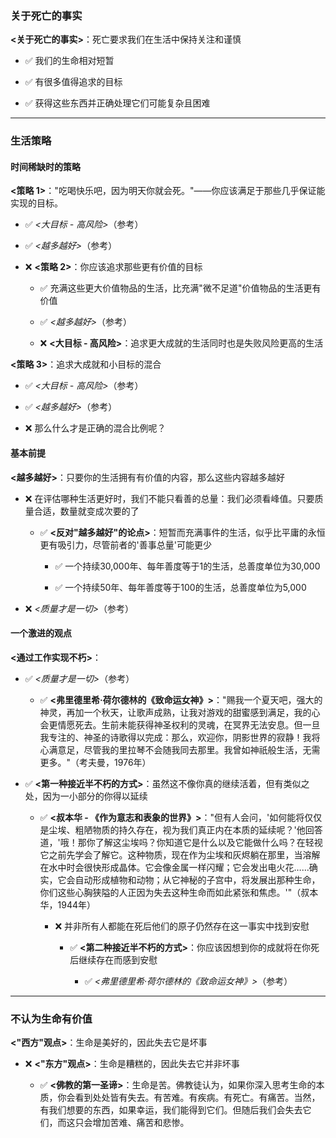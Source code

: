 ### 关于死亡的事实

**<关于死亡的事实>**：死亡要求我们在生活中保持关注和谨慎

- ✅ 我们的生命相对短暂
    
- ✅ 有很多值得追求的目标
    
- ✅ 获得这些东西并正确处理它们可能复杂且困难
    

---

### 生活策略

#### 时间稀缺时的策略

**<策略 1>**："吃喝快乐吧，因为明天你就会死。"——你应该满足于那些几乎保证能实现的目标。

- ✅ _<大目标 - 高风险>_（参考）
    
- ✅ _<越多越好>_（参考）
    
- ❌ **<策略 2>**：你应该追求那些更有价值的目标
    
    - ✅ 充满这些更大价值物品的生活，比充满"微不足道"价值物品的生活更有价值
        
    - ✅ _<越多越好>_（参考）
        
    - ❌ **<大目标 - 高风险>**：追求更大成就的生活同时也是失败风险更高的生活
        

**<策略 3>**：追求大成就和小目标的混合

- ✅ _<大目标 - 高风险>_（参考）
    
- ✅ _<越多越好>_（参考）
    
- ❌ 那么什么才是正确的混合比例呢？
    

#### 基本前提

**<越多越好>**：只要你的生活拥有有价值的内容，那么这些内容越多越好

- ❌ 在评估哪种生活更好时，我们不能只看善的总量：我们必须看峰值。只要质量合适，数量就变成次要的了
    
    - ✅ **<反对"越多越好"的论点>**：短暂而充满事件的生活，似乎比平庸的永恒更有吸引力，尽管前者的'善事总量'可能更少
        
        - ✅ 一个持续30,000年、每年善度等于1的生活，总善度单位为30,000
            
        - ✅ 一个持续50年、每年善度等于100的生活，总善度单位为5,000
            
- ❌ _<质量才是一切>_（参考）
    

#### 一个激进的观点

**<通过工作实现不朽>**：

- ✅ _<质量才是一切>_（参考）
    
    - ✅ **<弗里德里希·荷尔德林的《致命运女神》>**："赐我一个夏天吧，强大的神灵，再加一个秋天，让歌声成熟，让我对游戏的甜蜜感到满足，我的心会更情愿死去。生前未能获得神圣权利的灵魂，在冥界无法安息。但一旦我专注的、神圣的诗歌得以完成：那么，欢迎你，阴影世界的寂静！我将心满意足，尽管我的里拉琴不会随我同去那里。我曾如神祇般生活，无需更多。"（考夫曼，1976年）
        
- ✅ **<第一种接近半不朽的方式>**：虽然这不像你真的继续活着，但有类似之处，因为一小部分的你得以延续
    
    - ✅ **<叔本华 - 《作为意志和表象的世界》>**："但有人会问，'如何能将仅仅是尘埃、粗陋物质的持久存在，视为我们真正内在本质的延续呢？'他回答道，'哦！那你了解这尘埃吗？你知道它是什么以及它能做什么吗？在轻视它之前先学会了解它。这种物质，现在作为尘埃和灰烬躺在那里，当溶解在水中时会很快形成晶体。它会像金属一样闪耀；它会发出电火花……确实，它会自动形成植物和动物；从它神秘的子宫中，将发展出那种生命，你们这些心胸狭隘的人正因为失去这种生命而如此紧张和焦虑。'"（叔本华，1944年）
        
        - ❌ 并非所有人都能在死后他们的原子仍然存在这一事实中找到安慰
            
            - ✅ **<第二种接近半不朽的方式>**：你应该因想到你的成就将在你死后继续存在而感到安慰
                
                - ✅ _<弗里德里希·荷尔德林的《致命运女神》>_（参考）
                    

---

### 不认为生命有价值

**<"西方"观点>**：生命是美好的，因此失去它是坏事

- ❌ **<"东方"观点>**：生命是糟糕的，因此失去它并非坏事
    
    - ✅ **<佛教的第一圣谛>**：生命是苦。佛教徒认为，如果你深入思考生命的本质，你会看到处处皆有失去。有苦难。有疾病。有死亡。有痛苦。当然，有我们想要的东西，如果幸运，我们能得到它们。但随后我们会失去它们，而这只会增加苦难、痛苦和悲惨。